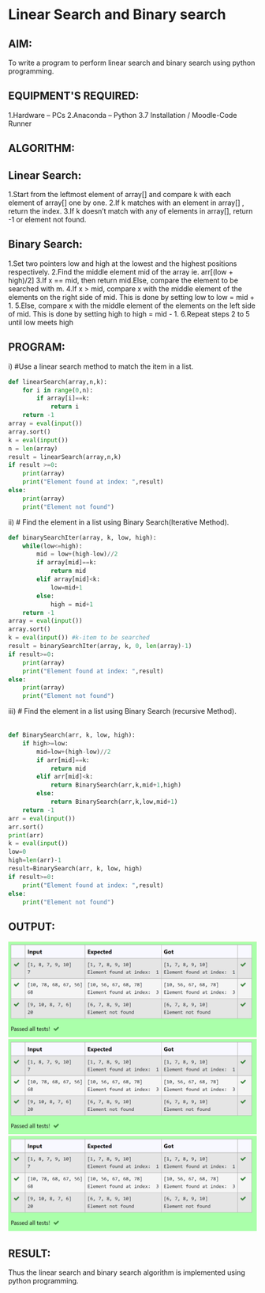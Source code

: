 # Linear Search and Binary search
## AIM:
To write a program to perform linear search and binary search using python programming.

## EQUIPMENT'S REQUIRED:
1.Hardware – PCs
2.Anaconda – Python 3.7 Installation / Moodle-Code Runner
## ALGORITHM:
## Linear Search:
1.Start from the leftmost element of array[] and compare k with each element of array[] one by one.
2.If k matches with an element in array[] , return the index.
3.If k doesn’t match with any of elements in array[], return -1 or element not found.
## Binary Search:
1.Set two pointers low and high at the lowest and the highest positions respectively.
2.Find the middle element mid of the array ie. arr[(low + high)/2]
3.If x == mid, then return mid.Else, compare the element to be searched with m.
4.If x > mid, compare x with the middle element of the elements on the right side of mid. This is done by setting low to low = mid + 1.
5.Else, compare x with the middle element of the elements on the left side of mid. This is done by setting high to high = mid - 1.
6.Repeat steps 2 to 5 until low meets high
## PROGRAM:
i) #Use a linear search method to match the item in a list.
```python
def linearSearch(array,n,k):
    for i in range(0,n):
        if array[i]==k:
            return i
    return -1
array = eval(input())
array.sort()
k = eval(input())
n = len(array)
result = linearSearch(array,n,k)
if result >=0:
    print(array)
    print("Element found at index: ",result)
else:
    print(array)
    print("Element not found")
```
ii) # Find the element in a list using Binary Search(Iterative Method).
```python
def binarySearchIter(array, k, low, high):
    while(low<=high):
        mid = low+(high-low)//2
        if array[mid]==k:
            return mid
        elif array[mid]<k:
            low=mid+1
        else:
            high = mid+1
    return -1
array = eval(input())
array.sort()
k = eval(input()) #k-item to be searched
result = binarySearchIter(array, k, 0, len(array)-1)
if result>=0:
    print(array)
    print("Element found at index: ",result)
else:
    print(array)
    print("Element not found")
```
iii) # Find the element in a list using Binary Search (recursive Method).
```python

def BinarySearch(arr, k, low, high):
    if high>=low:
        mid=low+(high-low)//2
        if arr[mid]==k:
            return mid
        elif arr[mid]<k:
            return BinarySearch(arr,k,mid+1,high)
        else:
            return BinarySearch(arr,k,low,mid+1)
    return -1
arr = eval(input())
arr.sort()
print(arr)
k = eval(input()) 
low=0
high=len(arr)-1
result=BinarySearch(arr, k, low, high)
if result>=0:
    print("Element found at index: ",result)
else:
    print("Element not found")
```
## OUTPUT:
![output](/outpout1.png)
![output](/outpout1.png)
![output](/outpout1.png)
## RESULT:
Thus the linear search and binary search algorithm is implemented using python programming. 
